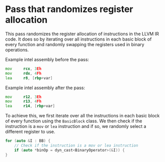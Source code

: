 # Pass that randomizes register allocation
This pass randomizes the register allocation of instructions in the LLVM IR code. It does so by iterating over all instructions in each basic block of every function and randomly swapping the registers used in binary operations.

Example intel assembly before the pass:
```asm
mov     rcx, 3Eh
mov     rdx, 4Fh
lea     r8, [rbp+var]
```

Example intel assembly after the pass:
```asm
mov     r12, 3Eh
mov     r13, 4Fh
lea     r14, [rbp+var]
```

To achieve this, we first iterate over all the instructions in each basic block of every function using the `BasicBlock` class. We then check if the instruction is a `mov` or `lea` instruction and if so, we randomly select a different register to use.

```cpp
for (auto &I : BB) {
    // Check if the instruction is a mov or lea instruction
    if (auto *binOp = dyn_cast<BinaryOperator>(&I)) {
}
```